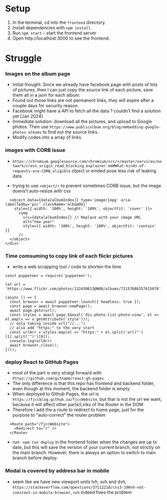 # Setup

1. In the terminal, cd into the ```frontend``` directory.
2. Install dependencies with ```npm install```.
3. Run ```npm start``` - start the frontend server
4. Open http://localhost:3000 to see the frontend.

# Struggle

### Images on the album page
* Initial thought: Since we already have facebook page with posts of lots of pictures, then I can just copy the source link of each picture, save them all in a json for each album.
* Found out those links are not permanent links, they will expire after a couple days for security reason.
* Facebook might have a API to fetch all the data ? couldn't find a solution yet [Jan 2024]
* Immediate solution: download all the pictures, and upload to Google photos. Then use ```https://www.publicalbum.org/blog/embedding-google-photos-albums``` to find out the source links.
* Modify codes into a array of links.

### images with CORB issue
* ```https://chromium.googlesource.com/chromium/src/+/master/services/network/cross_origin_read_blocking_explainer.md#What-kinds-of-requests-are-CORB_eligible```
object or emded pose less risk of leaking data

* trying to use ```<object/>``` to prevent sometimes CORB issue, but the image doens't auto-resize with css

```<div style={{ width: '100%', height: '100%', overflow: 'hidden' }}>
  <object data={data[albumIndex]} type='image/jepg' aria-labelledby='pic' className='albumObj'
    style={{ width: '100%', height: '100%', objectFit: 'cover' }}>
      <img
        src={data[albumIndex]} // Replace with your image URL
        alt="new year"
        style={{ width: '100%', height: '100%', objectFit: 'contain' }}
      />
  </object>
</div>
```

### Time comsuming to copy link of each flickr pictures
* write a web scrapping tool / code to shorten the time

```
const puppeteer = require('puppeteer');

let url = 'https://www.flickr.com/photos/132430613@N08/albums/72157688357615070';

(async () => {
  const browser = await puppeteer.launch({ headless: true });
  const page = await browser.newPage();
  await page.goto(url);
  const styles = await page.$$eval('div.photo-list-photo-view', el => el.map(x => x.getAttribute('style')));
  // only taking inside url("//...")
  // also add "https:" to the very start
  const urlArr = styles.map(el => "https:" + el.split('url("')[1].split('")')[0]);
  console.log(urlArr)
  await browser.close();
})();
```


### deploy React to GitHub Pages
* most of the part is very straigt forward with ```https://github.com/gitname/react-gh-pages```
* The only difference is that this repo has frontend and backend folder, even though at this moment, the backend folder is empty
* When deployed to Github Pages, the url is ```https://fjccblog.github.io/fjccWebsite```, but that is not the url we want, because it will affect other parts/Links of the Router in the DOM
* Therefore I add the a route to redirect to home page, just for the purpose to "auto-correct" the router problem
```
  <Route path="/fjccWebsite">
    <Redirect to="/" />
  </Route>
```
* run ``` npm run deploy``` in the frontend folder when the changes are up to date, but this will save the version of your current branch, not strictly on the main branch. However, there is always an option to switch to main branch before deploy.

### Modal is covered by address bar in mobile
* seem like we have new viewport units lvh, svh and dvh, ```https://stackoverflow.com/questions/37112218/css3-100vh-not-constant-in-mobile-browser```,  ```svh``` indeed fixes the problem
